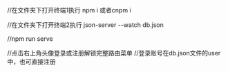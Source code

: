 //在文件夹下打开终端1执行 npm i 或者cnpm i

//在文件夹下打开终端2执行 json-server --watch db.json

//npm run serve

//点击右上角头像登录或注册解锁完整路由菜单
//登录账号在db.json文件的user中，也可直接注册